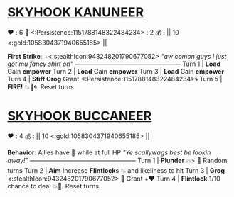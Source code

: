 # [__**SKYHOOK KANUNEER**__](<https://www.youtube.com/watch?v=Y_jlo952yP0>)
❤️ : 6 :busts_in_silhouette: 
<:Persistence:1151788148322484234> : 2
💰 : || 10 <:gold:1058304371940655185> ||

**First Strike**: +<:stealthIcon:943248201790677052>
*"aw comon guys I just got mu fancy shirt on"*
—————————————————
Turn 1  | **Load** Gain __empower__
Turn 2 | **Load** Gain __empower__
Turn 3 | **Load** Gain __empower__
Turn 4 | **Stiff Grog** Grant <:Persistence:1151788148322484234>🌀
Turn 5 | **FIRE!** 💥🎯🌀. Reset turns


# [__**SKYHOOK BUCCANEER**__](<https://www.youtube.com/watch?v=24wxVzCSnOc>)
❤️ : 4
💰 : || 10 <:gold:1058304371940655185> ||

**Behavior**: Allies have 🚫 while at full HP
*"Ye scallywags best be lookin away!"*
—————————————————
Turn 1  | **Plunder** 💥⚡ 🔀 Random turns
Turn 2 | **Aim** Increase **Flintlock**s 💥 and likeliness to hit
Turn 3 | **Grog** <:stealthIcon:943248201790677052> 🔀 Grant +❤️
Turn 4 | **Flintlock** 1/10 chance to deal 💥🎯. Reset turns.